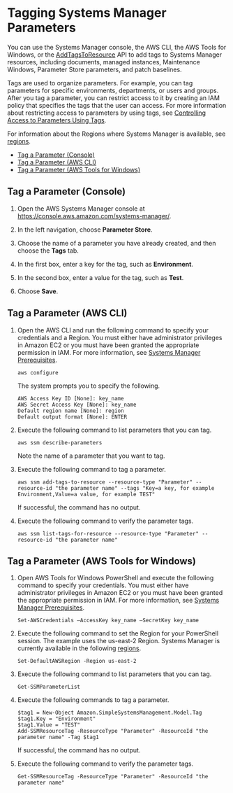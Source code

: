 # Tagging Systems Manager Parameters<a name="sysman-paramstore-su-tag"></a>

You can use the Systems Manager console, the AWS CLI, the AWS Tools for Windows, or the [AddTagsToResource](http://docs.aws.amazon.com/systems-manager/latest/APIReference/API_AddTagsToResource.html) API to add tags to Systems Manager resources, including documents, managed instances, Maintenance Windows, Parameter Store parameters, and patch baselines\. 

Tags are used to organize parameters\. For example, you can tag parameters for specific environments, departments, or users and groups\. After you tag a parameter, you can restrict access to it by creating an IAM policy that specifies the tags that the user can access\. For more information about restricting access to parameters by using tags, see [Controlling Access to Parameters Using Tags](sysman-paramstore-access.md#sysman-paramstore-access-tag)\.

For information about the Regions where Systems Manager is available, see [regions](http://docs.aws.amazon.com/general/latest/gr/rande.html#ssm_region)\.


+ [Tag a Parameter \(Console\)](#sysman-paramstore-su-tag-sys)
+ [Tag a Parameter \(AWS CLI\)](#sysman-paramstore-su-tag-cli)
+ [Tag a Parameter \(AWS Tools for Windows\)](#sysman-paramstore-su-tag-tfw)

## Tag a Parameter \(Console\)<a name="sysman-paramstore-su-tag-sys"></a>

1. Open the AWS Systems Manager console at [https://console\.aws\.amazon\.com/systems\-manager/](https://console.aws.amazon.com/systems-manager/)\.

1. In the left navigation, choose **Parameter Store**\.

1. Choose the name of a parameter you have already created, and then choose the **Tags** tab\.

1. In the first box, enter a key for the tag, such as **Environment**\.

1. In the second box, enter a value for the tag, such as **Test**\.

1. Choose **Save**\.

## Tag a Parameter \(AWS CLI\)<a name="sysman-paramstore-su-tag-cli"></a>

1. Open the AWS CLI and run the following command to specify your credentials and a Region\. You must either have administrator privileges in Amazon EC2 or you must have been granted the appropriate permission in IAM\. For more information, see [Systems Manager Prerequisites](systems-manager-setting-up.md#systems-manager-prereqs)\. 

   ```
   aws configure
   ```

   The system prompts you to specify the following\.

   ```
   AWS Access Key ID [None]: key_name
   AWS Secret Access Key [None]: key_name
   Default region name [None]: region
   Default output format [None]: ENTER
   ```

1. Execute the following command to list parameters that you can tag\.

   ```
   aws ssm describe-parameters
   ```

   Note the name of a parameter that you want to tag\.

1. Execute the following command to tag a parameter\.

   ```
   aws ssm add-tags-to-resource --resource-type "Parameter" --resource-id "the parameter name" --tags "Key=a key, for example Environment,Value=a value, for example TEST"
   ```

   If successful, the command has no output\.

1. Execute the following command to verify the parameter tags\.

   ```
   aws ssm list-tags-for-resource --resource-type "Parameter" --resource-id "the parameter name"
   ```

## Tag a Parameter \(AWS Tools for Windows\)<a name="sysman-paramstore-su-tag-tfw"></a>

1. Open AWS Tools for Windows PowerShell and execute the following command to specify your credentials\. You must either have administrator privileges in Amazon EC2 or you must have been granted the appropriate permission in IAM\. For more information, see [Systems Manager Prerequisites](systems-manager-setting-up.md#systems-manager-prereqs)\.

   ```
   Set-AWSCredentials –AccessKey key_name –SecretKey key_name
   ```

1. Execute the following command to set the Region for your PowerShell session\. The example uses the us\-east\-2 Region\. Systems Manager is currently available in the following [regions](http://docs.aws.amazon.com/general/latest/gr/rande.html#ssm_region)\.

   ```
   Set-DefaultAWSRegion -Region us-east-2
   ```

1. Execute the following command to list parameters that you can tag\.

   ```
   Get-SSMParameterList
   ```

1. Execute the following commands to tag a parameter\.

   ```
   $tag1 = New-Object Amazon.SimpleSystemsManagement.Model.Tag
   $tag1.Key = "Environment"
   $tag1.Value = "TEST"
   Add-SSMResourceTag -ResourceType "Parameter" -ResourceId "the parameter name" -Tag $tag1
   ```

   If successful, the command has no output\.

1. Execute the following command to verify the parameter tags\.

   ```
   Get-SSMResourceTag -ResourceType "Parameter" -ResourceId "the parameter name"
   ```